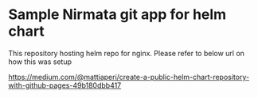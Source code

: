 # Sample Nirmata git app for helm chart

This repository hosting helm repo for nginx. Please refer to below url on how this was setup

https://medium.com/@mattiaperi/create-a-public-helm-chart-repository-with-github-pages-49b180dbb417
